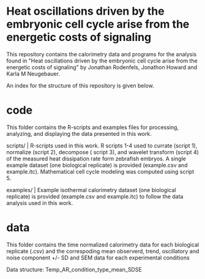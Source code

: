# Heat oscillations driven by the embryonic cell cycle arise from the energetic costs of signaling
This repository contains the calorimetry data and programs for the analysis found in "Heat oscillations driven by the embryonic cell cycle arise from the energetic costs of signaling" by Jonathan Rodenfels, Jonathon Howard and Karla M Neugebauer.

An index for the structure of this repository is given below.

# code
This folder contains the R-scripts and examples files for processing, analyzing, and displaying the data presented in this work.

scripts/ | R-scripts used in this work. R scripts 1-4 used to currate (script 1), normalize (script 2), decompose ( script 3), 
and wavelet transform (script 4) of the measured heat dissipation rate form zebrafish embryos. A single example dataset (one
biological replicate) is provided (example.csv and example.itc). Mathematical cell cycle modeling was computed using script 5.

examples/ | Example isothermal calorimetry dataset (one biological replicate) is provided (example.csv and example.itc) to follow the data analysis used in this work.

# data
This folder contains the time normalized calorimetry data for each biological replicate (.csv) and the correspoding mean observerd, trend, oscillatory and noise component +/- SD and SEM data for each experimental conditions

Data structure: Temp_AR_condition_type_mean_SDSE

